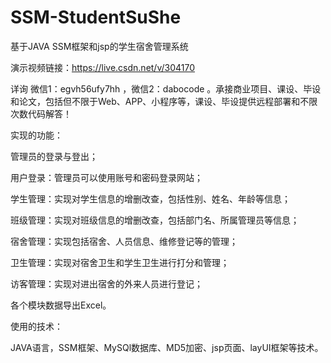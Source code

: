 # SSM-StudentSuShe
基于JAVA SSM框架和jsp的学生宿舍管理系统

演示视频链接：https://live.csdn.net/v/304170

详询 微信1：egvh56ufy7hh ，微信2：dabocode  。承接商业项目、课设、毕设和论文，包括但不限于Web、APP、小程序等，课设、毕设提供远程部署和不限次数代码解答！

实现的功能：

管理员的登录与登出；

用户登录：管理员可以使用账号和密码登录网站；

学生管理：实现对学生信息的增删改查，包括性别、姓名、年龄等信息；

班级管理：实现对班级信息的增删改查，包括部门名、所属管理员等信息；

宿舍管理：实现包括宿舍、人员信息、维修登记等的管理；

卫生管理：实现对宿舍卫生和学生卫生进行打分和管理；

访客管理：实现对进出宿舍的外来人员进行登记；

各个模块数据导出Excel。

使用的技术：

JAVA语言，SSM框架、MySQl数据库、MD5加密、jsp页面、layUI框架等技术。
